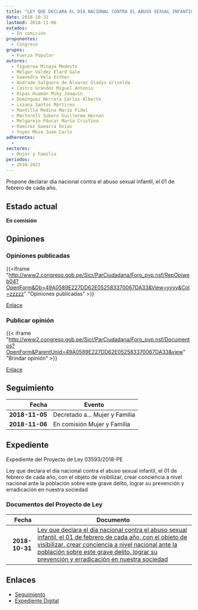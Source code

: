```yaml
---
title: "LEY QUE DECLARA EL DÍA NACIONAL CONTRA EL ABUSO SEXUAL INFANTIL, EL 01 DE FEBRERO DE CADA AÑO, CON EL OBJETO DE VISIBILIZAR, CREAR CONCIENCIA A NIVEL NACIONAL ANTE LA POBLACIÓN SOBRE ESTE GRAVE DELITO, LOGRAR SU PREVENCIÓN Y ERRADICACIÓN EN NUESTA SOCIEDAD"
date: 2018-10-31
lastmod: 2018-11-06
estados: 
  - En comisión
proponentes: 
  - Congreso
grupos: 
  - Fuerza Popular
autores: 
  - Figueroa Minaya Modesto
  - Melgar Valdez Elard Galo
  - Saavedra Vela Esther
  - Andrade Salguero de Álvarez Gladys Griselda
  - Castro Grández Miguel Antonio
  - Dipas Huamán Miky Joaquín
  - Domínguez Herrera Carlos Alberto
  - Lizana Santos Mártires
  - Mantilla Medina Mario Fidel
  - Martorell Sobero Guillermo Hernán
  - Melgarejo Páucar María Cristina
  - Ramírez Gamarra Osías
  - Yuyes Meza Juan Carlo
adherentes: 
  - 
sectores: 
  - Mujer y Familia
periodos: 
  - 2016-2021
---
```


Propone declarar día nacional contra el abuso sexual infantil, el 01 de febrero de cada año.


## Estado actual

**En comisión**

## Opiniones

### Opiniones publicadas

{{<iframe "http://www2.congreso.gob.pe/Sicr/ParCiudadana/Foro_pvp.nsf/RepOpiweb04?OpenForm&Db=49A0589E227DD62E052583370067DA33&View=yyyy&Col=zzzzz" "Opiniones publicadas" >}}

[Enlace](http://www2.congreso.gob.pe/Sicr/ParCiudadana/Foro_pvp.nsf/RepOpiweb04?OpenForm&Db=49A0589E227DD62E052583370067DA33&View=yyyy&Col=zzzzz)
### Publicar opinión

{{< iframe "http://www2.congreso.gob.pe/Sicr/ParCiudadana/Foro_pvp.nsf/Documentos?OpenForm&ParentUnid=49A0589E227DD62E052583370067DA33&view" "Brindar opinión" >}}

[Enlace](http://www2.congreso.gob.pe/Sicr/ParCiudadana/Foro_pvp.nsf/Documentos?OpenForm&ParentUnid=49A0589E227DD62E052583370067DA33&view)

## Seguimiento

| Fecha | Evento |
|------:|--------|
| **2018-11-05** | Decretado a... Mujer y Familia|
| **2018-11-06** | En comisión Mujer y Familia|


## Expediente

Expediente del Proyecto de Ley 03593/2018-PE

Ley que declara el día nacional contra el abuso sexual infantil, el 01 de febrero de cada año, con el objeto de visibilizar, crear conciencia a nivel nacional ante la población sobre este grave delito, lograr su prevención y erradicación en nuestra sociedad


### Documentos del Proyecto de Ley

| Fecha | Documento |
|------:|--------|
| **2018-10-31** | [Ley que declara el día nacional contra el abuso sexual infantil, el 01 de febrero de cada año, con el objeto de visibilizar, crear conciencia a nivel nacional ante la población sobre este grave delito, lograr su prevención y erradicación en nuestra sociedad](http://www.leyes.congreso.gob.pe/Documentos/2016_2021/Proyectos_de_Ley_y_de_Resoluciones_Legislativas/PL0359320181031.pdf) |

## Enlaces 

- [Seguimiento](http://www2.congreso.gob.pe/Sicr/TraDocEstProc/CLProLey2016.nsf/f7fff46988ca05b1052578e100829cc7/c5e0ea829fe52c5c0525833700822cbd?OpenDocument)
- [Expediente Digital](http://www2.congreso.gob.pe/Sicr/TraDocEstProc/CLProLey2016.nsf/f7fff46988ca05b1052578e100829cc7/c5e0ea829fe52c5c0525833700822cbd?OpenDocument&Click=05257FB7005EB655.eb71d0cf91d8294e05256cdf006b5706/$Body/0.1C6C)
